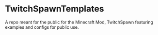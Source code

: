 # TwitchSpawnTemplates
A repo meant for the public for the Minecraft Mod, TwitchSpawn featuring examples and configs for public use.
